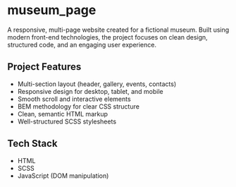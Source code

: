 # museum_page

A responsive, multi-page website created for a fictional museum. Built using modern front-end technologies, the project focuses on clean design, structured code, and an engaging user experience.

## Project Features

- Multi-section layout (header, gallery, events, contacts)
- Responsive design for desktop, tablet, and mobile
- Smooth scroll and interactive elements
- BEM methodology for clear CSS structure
- Clean, semantic HTML markup
- Well-structured SCSS stylesheets

## Tech Stack

- HTML
- SCSS 
- JavaScript (DOM manipulation)

